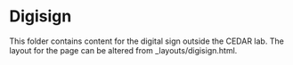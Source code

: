 # Digisign
This folder contains content for the digital sign outside the CEDAR lab. The layout for the page can be altered from \_layouts/digisign.html.
